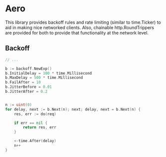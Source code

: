 Aero
==========

This library provides backoff rules and rate limiting (similar to time.Ticker) to aid in making nice networked clients. Also, chainable http.RoundTrippers are provided for both to provide that functionality at the network level.

Backoff
----------

```go
// ...

b := backoff.NewExp()
b.InitialDelay = 100 * time.Millisecond
b.MaxDelay = 500 * time.Millisecond
b.FailAfter = 10
b.JitterBefore = 0.01
b.JitterAfter = 0.2


n := uint(0)
for delay, next := b.Next(n); next; delay, next = b.Next(n) {
    res, err := do(req)

    if err == nil {
        return res, err
    }

    <-time.After(delay)
    n++
}
```
